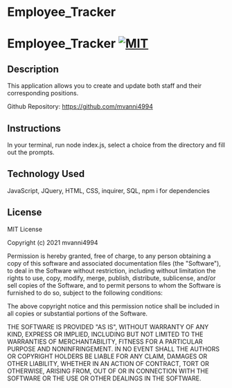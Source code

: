 # Employee_Tracker

# Employee_Tracker [![MIT](https://img.shields.io/badge/License-MIT-yellow.svg)](https://opensource.org/licenses/MIT)

## Description
This application allows you to create and update both staff and their corresponding positions.

Github Repository: https://github.com/mvanni4994

## Instructions
In your terminal, run node index.js, select a choice from the directory and fill out the prompts.

## Technology Used
JavaScript, JQuery, HTML, CSS, inquirer, SQL, npm i for dependencies

## License

MIT License

Copyright (c) 2021 mvanni4994

Permission is hereby granted, free of charge, to any person obtaining a copy of this software and associated documentation files (the "Software"), to deal in the Software without restriction, including without limitation the rights to use, copy, modify, merge, publish, distribute, sublicense, and/or sell copies of the Software, and to permit persons to whom the Software is furnished to do so, subject to the following conditions:

The above copyright notice and this permission notice shall be included in all copies or substantial portions of the Software.

THE SOFTWARE IS PROVIDED "AS IS", WITHOUT WARRANTY OF ANY KIND, EXPRESS OR IMPLIED, INCLUDING BUT NOT LIMITED TO THE WARRANTIES OF MERCHANTABILITY, FITNESS FOR A PARTICULAR PURPOSE AND NONINFRINGEMENT. IN NO EVENT SHALL THE AUTHORS OR COPYRIGHT HOLDERS BE LIABLE FOR ANY CLAIM, DAMAGES OR OTHER LIABILITY, WHETHER IN AN ACTION OF CONTRACT, TORT OR OTHERWISE, ARISING FROM, OUT OF OR IN CONNECTION WITH THE SOFTWARE OR THE USE OR OTHER DEALINGS IN THE SOFTWARE.
